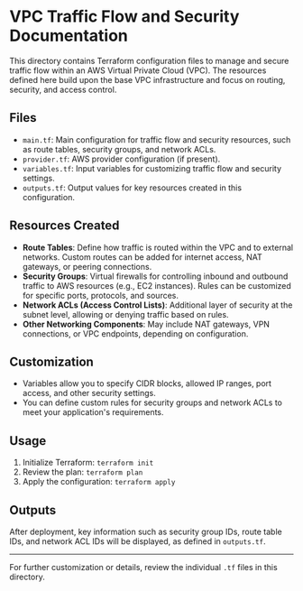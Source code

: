 
# VPC Traffic Flow and Security Documentation

This directory contains Terraform configuration files to manage and secure traffic flow within an AWS Virtual Private Cloud (VPC). The resources defined here build upon the base VPC infrastructure and focus on routing, security, and access control.

## Files
- `main.tf`: Main configuration for traffic flow and security resources, such as route tables, security groups, and network ACLs.
- `provider.tf`: AWS provider configuration (if present).
- `variables.tf`: Input variables for customizing traffic flow and security settings.
- `outputs.tf`: Output values for key resources created in this configuration.

## Resources Created
- **Route Tables**: Define how traffic is routed within the VPC and to external networks. Custom routes can be added for internet access, NAT gateways, or peering connections.
- **Security Groups**: Virtual firewalls for controlling inbound and outbound traffic to AWS resources (e.g., EC2 instances). Rules can be customized for specific ports, protocols, and sources.
- **Network ACLs (Access Control Lists)**: Additional layer of security at the subnet level, allowing or denying traffic based on rules.
- **Other Networking Components**: May include NAT gateways, VPN connections, or VPC endpoints, depending on configuration.

## Customization
- Variables allow you to specify CIDR blocks, allowed IP ranges, port access, and other security settings.
- You can define custom rules for security groups and network ACLs to meet your application's requirements.

## Usage
1. Initialize Terraform: `terraform init`
2. Review the plan: `terraform plan`
3. Apply the configuration: `terraform apply`

## Outputs
After deployment, key information such as security group IDs, route table IDs, and network ACL IDs will be displayed, as defined in `outputs.tf`.

---
For further customization or details, review the individual `.tf` files in this directory.

